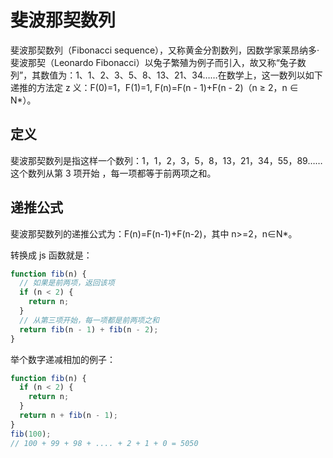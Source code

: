 # 斐波那契数列

斐波那契数列（Fibonacci sequence），又称黄金分割数列，因数学家莱昂纳多·斐波那契（Leonardo Fibonacci）以兔子繁殖为例子而引入，故又称“兔子数列”，其数值为：1、1、2、3、5、8、13、21、34……在数学上，这一数列以如下递推的方法定 z 义：F(0)=1，F(1)=1, F(n)=F(n - 1)+F(n - 2)（n ≥ 2，n ∈ N\*）。

## 定义

斐波那契数列是指这样一个数列：1，1，2，3，5，8，13，21，34，55，89……这个数列从第 3 项开始 ，每一项都等于前两项之和。

## 递推公式

斐波那契数列的递推公式为：F(n)=F(n-1)+F(n-2)，其中 n>=2，n∈N\*。

转换成 js 函数就是：

```js
function fib(n) {
  // 如果是前两项，返回该项
  if (n < 2) {
    return n;
  }
  // 从第三项开始，每一项都是前两项之和
  return fib(n - 1) + fib(n - 2);
}
```

举个数字递减相加的例子：

```js
function fib(n) {
  if (n < 2) {
    return n;
  }
  return n + fib(n - 1);
}
fib(100);
// 100 + 99 + 98 + .... + 2 + 1 + 0 = 5050
```
